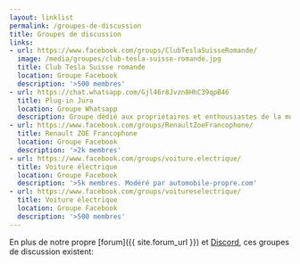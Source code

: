 ```yaml
---
layout: linklist
permalink: /groupes-de-discussion
title: Groupes de discussion
links:
- url: https://www.facebook.com/groups/ClubTeslaSuisseRomande/
  image: /media/groupes/club-tesla-suisse-romande.jpg
  title: Club Tesla Suisse romande
  location: Groupe Facebook
  description: '>500 membres'
- url: https://chat.whatsapp.com/Gjl46r8Jvzn8HhC39qpB46
  title: Plug-in Jura
  location: Groupe Whatsapp
  description: Groupe dédié aux propriétaires et enthousiastes de la mobilité électrique du canton du Jura. Modéré par EV Romandie
- url: https://www.facebook.com/groups/RenaultZoeFrancophone/
  title: Renault ZOE Francophone
  location: Groupe Facebook
  description: '>2k membres'
- url: https://www.facebook.com/groups/voiture.electrique/
  title: Voiture électrique
  location: Groupe Facebook
  description: '>5k membres. Modéré par automobile-propre.com'
- url: https://www.facebook.com/groups/voitureselectrique/
  title: Voiture électrique
  location: Groupe Facebook
  description: '>500 membres'
---
```


En plus de notre propre [forum]({{ site.forum_url }}) et [Discord](/discord), ces groupes de discussion existent:

